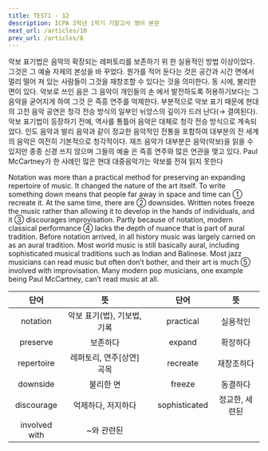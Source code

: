 ```yaml
---
title: TEST1 - 12
description: ICPA 3학년 1학기 기말고사 영어 본문
next_url: /articles/10
prev_url: /articles/8
---
```


악보 표기법은 음악의 확장되는 레퍼토리를 보존하기 위 한 실용적인 방법 이상이었다. 그것은 그 예술 자체의 본성을 바 꾸었다. 뭔가를 적어 둔다는 것은 공간과 시간 면에서 멀리 떨어 져 있는 사람들이 그것을 재창조할 수 있다는 것을 의미한다. 동 시에, 불리한 면이 있다. 악보로 쓰인 음은 그 음악이 개인들의 손 에서 발전하도록 허용하기보다는 그 음악을 굳어지게 하여 그것 은 즉흥 연주를 억제한다. 부분적으로 악보 표기 때문에 현대의 고전 음악 공연은 청각 전승 방식의 일부인 뉘앙스의 깊이가 드러 난다(→ 결여된다). 악보 표기법이 등장하기 전에, 역사를 통틀어 음악은 대체로 청각 전승 방식으로 계속되었다. 인도 음악과 발리 음악과 같이 정교한 음악적인 전통을 포함하여 대부분의 전 세계 의 음악은 여전히 기본적으로 청각적이다. 재즈 음악가 대부분은 음악(악보)을 읽을 수 있지만 종종 신경 쓰지 않으며 그들의 예술 은 즉흥 연주와 많은 연관을 맺고 있다. Paul McCartney가 한 사례인 많은 현대 대중음악가는 악보를 전혀 읽지 못한다

Notation was more than a practical method for preserving an expanding repertoire of music. It changed the nature of the art itself. To write something down means that people far away in space and time can ① recreate it. At the same time, there are ② downsides. Written notes freeze the music rather than allowing it to develop in the hands of individuals, and it ③ discourages improvisation. Partly because of notation, modern classical performance ④ lacks the depth of nuance that is part of aural tradition. Before notation arrived, in all history music was largely carried on as an aural tradition. Most world music is still basically aural, including sophisticated musical traditions such as Indian and Balinese. Most jazz musicians can read music but often don’t bother, and their art is much ⑤ involved with improvisation. Many modern pop musicians, one example being Paul McCartney, can’t read music at all.

|단어|뜻| |단어|뜻|
|:--------------:|:------------------------------:|-|:--------------:|:------------------------------:|
|notation|악보 표기(법), 기보법, 기록||practical|실용적인|
|preserve|보존하다||expand|확장하다|
|repertoire|레퍼토리, 연주[상연] 곡목||recreate|재창조하다|
|downside|불리한 면||freeze|동결하다|
|discourage|억제하다, 저지하다||sophisticated|정교한, 세련된|
|involved with|~와 관련된||||

